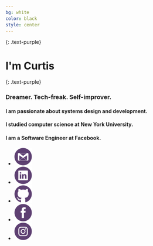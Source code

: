 ```yaml
---
bg: white
color: black
style: center
---
```


{: .text-purple}

# I'm Curtis
{: .text-purple}

### Dreamer. Tech-freak. Self-improver.

#### I am passionate about systems design and development.

#### I studied computer science at New York University.

#### I am a Software Engineer at Facebook.

<ul class="list-inline">
  <li><a href="mailto:curtis.li@nyu.edu"><img src="/img/social-gmail.png"></a></li>
  <li><a href="https://linkedin.com/in/curtisli"><img src="/img/social-linkedin.png"></a></li>
  <li><a href="https://github.com/cuhtis"><img src="/img/social-github.png"></a></li>
  <li><a href="https://www.facebook.com/cuhtis"><img src="/img/social-facebook.png"></a></li>
  <li><a href="https://www.instagram.com/cuhtis"><img src="/img/social-instagram.png"></a></li>
</ul>
